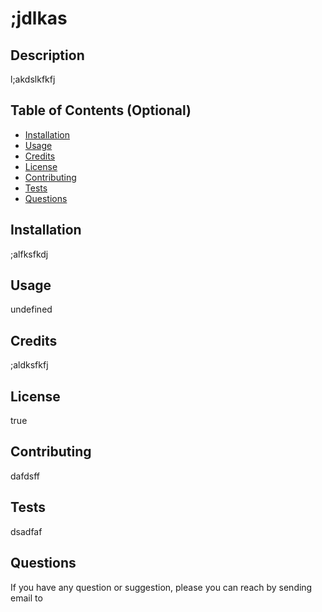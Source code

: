 # ;jdlkas
 
  
  ## Description
  l;akdslkfkfj

  ## Table of Contents (Optional)

  * [Installation](#installation)
  * [Usage](#usage)
  * [Credits](#credits)
  * [License](#license)
  * [Contributing](#contributing)
  * [Tests](#tests)
  * [Questions](#questions)

  ## Installation
  ;alfksfkdj
  ## Usage 
  undefined
  ## Credits
  ;aldksfkfj
  ## License
  true
  ## Contributing
  dafdsff
  ## Tests
  dsadfaf

  ## Questions

  If you have any question or suggestion, please you can reach by sending email to
